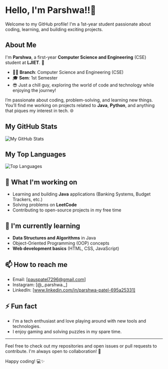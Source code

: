 # Hello, I'm Parshwa!!👋

Welcome to my GitHub profile! I'm a 1st-year student passionate about coding, learning, and building exciting projects.

## About Me

I'm **Parshwa**, a first-year **Computer Science and Engineering** (CSE) student at **LJIET**. 🚀

- 👨‍💻 **Branch**: Computer Science and Engineering (CSE)
- 🎓 **Sem**: 1st Semester
- 😎 Just a chill guy, exploring the world of code and technology while enjoying the journey!

I’m passionate about coding, problem-solving, and learning new things. You’ll find me working on projects related to **Java**, **Python**, and anything that piques my interest in tech. 🌐

## My GitHub Stats

![My GitHub Stats](https://github-readme-stats.vercel.app/api?username=parshwa-wq&show_icons=true&hide_title=true&count_private=true&hide=prs&theme=dark&bg_color=000000&icon_color=ffffff&title_color=ffffff&text_color=aaaaaa)

## My Top Languages

![Top Languages](https://github-readme-stats.vercel.app/api/top-langs/?username=parshwa-wq&layout=compact&langs_count=5&theme=dark&bg_color=000000&icon_color=ffffff&title_color=ffffff&text_color=aaaaaa)

## 🔭 What I'm working on
- Learning and building **Java** applications (Banking Systems, Budget Trackers, etc.)
- Solving problems on **LeetCode**
- Contributing to open-source projects in my free time

## 🌱 I'm currently learning
- **Data Structures and Algorithms** in Java
- Object-Oriented Programming (OOP) concepts
- **Web development basics** (HTML, CSS, JavaScript)

## 📫 How to reach me
- Email: [pauspatel7296@gmail.com]
- Instagram: [@\_.parshwa.\_]
- LinkedIn: [www.linkedin.com/in/parshwa-patel-695a25331]

## ⚡ Fun fact
- I'm a tech enthusiast and love playing around with new tools and technologies.
- I enjoy gaming and solving puzzles in my spare time.

---

Feel free to check out my repositories and open issues or pull requests to contribute. I'm always open to collaboration! 🚀

Happy coding! 💻✨
